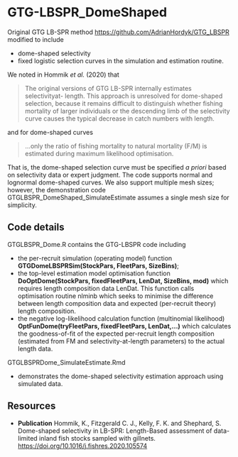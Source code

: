 # GTG-LBSPR_DomeShaped
Original GTG LB-SPR method <https://github.com/AdrianHordyk/GTG_LBSPR> modified to include 
* dome-shaped selectivity
* fixed logistic selection curves 
in the simulation and estimation routine.

We noted in Hommik *et al.* (2020) that 

> The original versions of GTG LB-SPR internally estimates selectivityat-
length. This approach is unresolved for dome-shaped selection, because
it remains difficult to distinguish whether fishing mortality of
larger individuals or the descending limb of the selectivity curve causes
the typical decrease in catch numbers with length.

and for dome-shaped curves

> ...only the ratio of fishing mortality to natural mortality (F/M) is estimated during
maximum likelihood optimisation.

That is, the dome-shaped selection curve must be specified *a priori* based on selectivity data or expert judgment. The code supports normal and lognormal dome-shaped curves. 
We also support multiple mesh sizes; however, the demonstration code GTGLBSPR_DomeShaped_SimulateEstimate assumes a single mesh size for simplicity.

## Code details

GTGLBSPR_Dome.R contains the GTG-LBSPR code including 
 * the per-recruit simulation (operating model) function **GTGDomeLBSPRSim(StockPars, FleetPars, SizeBins)**;
 * the top-level estimation model optimisation function **DoOptDome(StockPars, fixedFleetPars, LenDat, SizeBins, mod)** which requires length composition data LenDat. This function calls optimisation routine nlminb which seeks to minimise the difference between length composition data and expected (per-recruit theory) length composition.
 * the negative log-likelihood calculation function (multinomial likelihood) **OptFunDome(tryFleetPars, fixedFleetPars, LenDat,...)** which calculates the goodness-of-fit of the expected per-recruit length composition (estimated from FM and selectivity-at-length parameters) to the actual length data.


GTGLBSPRDome_SimulateEstimate.Rmd
* demonstrates the dome-shaped selectivity estimation approach using simulated data.

## Resources

* **Publication** Hommik, K., Fitzgerald C. J., Kelly, F. K. and Shephard, S. Dome-shaped selectivity in LB-SPR: Length-Based assessment of data-limited inland fish stocks sampled with gillnets. <https://doi.org/10.1016/j.fishres.2020.105574>
